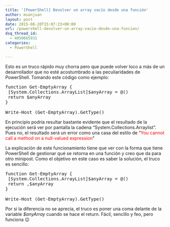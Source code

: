 ```yaml
---
title: '[PowerShell] Devolver un array vacío desde una función'
author: msanjuan
layout: post
date: 2015-08-20T15:07:23+00:00
url: /powershell-devolver-un-array-vacio-desde-una-funcion/
dsq_thread_id:
  - 4050665931
categories:
  - PowerShell

---
```

Esto es un truco rápido muy chorra pero que puede volver loco a más de un desarrollador que no esté acostumbrado a las peculiaridades de PowerShell. Tomando este código como ejemplo:

<pre class="lang:ps decode:true">function Get-EmptyArray {
 [System.Collections.ArrayList]$anyArray = @()
 return $anyArray 
}

Write-Host (Get-EmptyArray).GetType()</pre>

En principio podría resultar bastante evidente que el resultado de la ejecución será ver por pantalla la cadena &#8220;System.Collections.Arraylist&#8221;. Pues no, el resultado será un error como una casa del estilo de &#8220;<span style="color: #ff0000;">You cannot call a method on a null-valued expression</span>&#8221;

La explicación de este funcionamiento tiene que ver con la forma que tiene PowerShell de gestionar qué se retorna en una función y creo que da para otro minipost. Como el objetivo en este caso es saber la solución, el truco es sencillo:

<pre class="lang:ps decode:true ">function Get-EmptyArray {
 [System.Collections.ArrayList]$anyArray = @()
 return ,$anyArray 
}

Write-Host (Get-EmptyArray).GetType()</pre>

Por si la diferencia no se aprecia, el truco es poner una coma delante de la variable _$anyArray_ cuando se hace el return. Fácil, sencillo y feo, pero funciona 😉